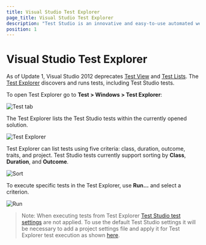 ```yaml
---
title: Visual Studio Test Explorer
page_title: Visual Studio Test Explorer
description: "Test Studio is an innovative and easy-to-use automated web, WPF and load testing solution. Test Studio tests support essential technologies like ASP.NET AJAX, Silverlight, PHP and MVC. HTML5, Testing framework, functional testing, performance testing, load testing, exploratory testing, manual testing."
position: 1
---
```

# Visual Studio Test Explorer #

As of Update 1, Visual Studio 2012 deprecates <a href="http://msdn.microsoft.com/en-us/library/dd293547.aspx" target="_blank">Test View</a> and <a href="http://msdn.microsoft.com/en-us/library/dd286595.aspx" target="_blank">Test Lists</a>. The <a href="http://msdn.microsoft.com/en-us/library/hh270865.aspx" target="_blank">Test Explorer</a> discovers and runs tests, including Test Studio tests.

To open Test Explorer go to **Test > Windows > Test Explorer**:

![Test tab][1]

The Test Explorer lists the Test Studio tests within the currently opened solution.

![Test Explorer][2]

Test Explorer can list tests using five criteria: class, duration, outcome, traits, and project. Test Studio tests currently support sorting by **Class**, **Duration**, and **Outcome**.

![Sort][3]

To execute specific tests in the Test Explorer, use **Run...** and select a criterion.

![Run][4]

> Note: When executing tests from Test Explorer <a href="/features/project-settings/overview" target="_blank">Test Studio test settings</a> are not applied. To use the default Test Studio settings it will be necessary to add a project settings file and apply it for Test Explorer test execution as shown <a href="/knowledge-base/visual-studio-kb/test-explorer-settings" target="_blank">here</a>.

[1]: /img/general-information/test-execution/vs-2012-test-explorer/fig1.png
[2]: /img/general-information/test-execution/vs-2012-test-explorer/fig2.png
[3]: /img/general-information/test-execution/vs-2012-test-explorer/fig3.png
[4]: /img/general-information/test-execution/vs-2012-test-explorer/fig4.png
